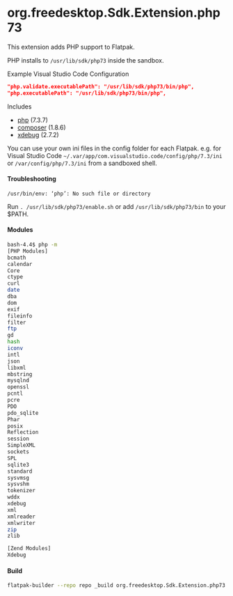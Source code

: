 # org.freedesktop.Sdk.Extension.php73

This extension adds PHP support to Flatpak.

PHP installs to `/usr/lib/sdk/php73` inside the sandbox.

Example Visual Studio Code Configuration

```json
"php.validate.executablePath": "/usr/lib/sdk/php73/bin/php",
"php.executablePath": "/usr/lib/sdk/php73/bin/php",
```

Includes

* [php](https://php.net/) (7.3.7)
* [composer](https://github.com/composer/composer) (1.8.6)
* [xdebug](https://xdebug.org/) (2.7.2)

You can use your own ini files in the config folder for each Flatpak. e.g. for Visual Studio Code
`~/.var/app/com.visualstudio.code/config/php/7.3/ini` or `/var/config/php/7.3/ini` from a sandboxed shell.

#### Troubleshooting
`/usr/bin/env: ‘php’: No such file or directory`

Run `. /usr/lib/sdk/php73/enable.sh` or add `/usr/lib/sdk/php73/bin` to your $PATH.

#### Modules

```bash
bash-4.4$ php -m
[PHP Modules]
bcmath
calendar
Core
ctype
curl
date
dba
dom
exif
fileinfo
filter
ftp
gd
hash
iconv
intl
json
libxml
mbstring
mysqlnd
openssl
pcntl
pcre
PDO
pdo_sqlite
Phar
posix
Reflection
session
SimpleXML
sockets
SPL
sqlite3
standard
sysvmsg
sysvshm
tokenizer
wddx
xdebug
xml
xmlreader
xmlwriter
zip
zlib

[Zend Modules]
Xdebug
```
#### Build
```bash
flatpak-builder --repo repo _build org.freedesktop.Sdk.Extension.php73.json --force-clean
```
